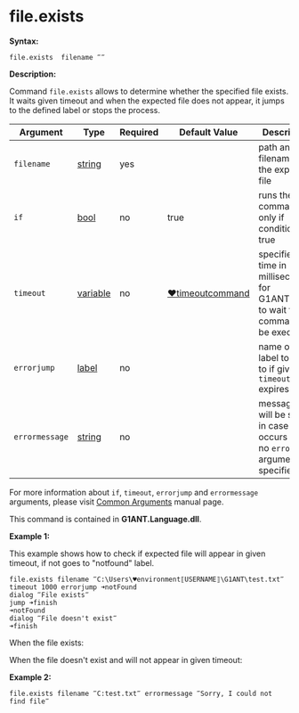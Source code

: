 # file.exists

**Syntax:**

```G1ANT
file.exists  filename ‴‴  
```

**Description:**

Command `file.exists` allows to determine whether the specified file exists. It waits given timeout and when the expected file does not appear, it jumps to the defined label or stops the process.

| Argument | Type | Required | Default Value | Description |
| -------- | ---- | -------- | ------------- | ----------- |
|`filename`| [string](https://github.com/G1ANT-Robot/G1ANT.Manual/blob/master/G1ANT-Language/Structures/string.md) | yes |  | path and filename of the expected file |
|`if`| [bool](https://github.com/G1ANT-Robot/G1ANT.Manual/blob/master/G1ANT-Language/Structures/bool.md) | no | true | runs the command only if condition is true |
|`timeout`| [variable](https://github.com/G1ANT-Robot/G1ANT.Manual/blob/master/G1ANT-Language/Special-Characters/variable.md) | no | [♥timeoutcommand](https://github.com/G1ANT-Robot/G1ANT.Manual/blob/master/G1ANT-Language/Variables/Special-Variables.md)  | specifies time in milliseconds for G1ANT.Robot to wait for the command to be executed |
|`errorjump` | [label](https://github.com/G1ANT-Robot/G1ANT.Manual/blob/master/G1ANT-Language/Structures/label.md) | no | | name of the label to jump to if given `timeout` expires |
|`errormessage`| [string](https://github.com/G1ANT-Robot/G1ANT.Manual/blob/master/G1ANT-Language/Structures/string.md) | no |  | message that will be shown in case error occurs and no `errorjump` argument is specified |

For more information about `if`, `timeout`, `errorjump` and `errormessage` arguments, please visit [Common Arguments](https://github.com/G1ANT-Robot/G1ANT.Manual/blob/master/G1ANT-Language/Common-Arguments.md)  manual page.

This command is contained in **G1ANT.Language.dll**.

**Example 1:**

This example shows how to check if expected file will appear in given timeout, if not goes to "notfound" label.

```G1ANT
file.exists filename ‴C:\Users\♥environment⟦USERNAME⟧\G1ANT\test.txt‴ timeout 1000 errorjump ➜notFound
dialog ‴File exists‴
jump ➜finish
➜notFound
dialog ‴File doesn't exist‴
➜finish 
```

When the file exists:
 
 

When the file doesn't exist and will not appear in given timeout:
 
 

**Example 2:**

```G1ANT
file.exists filename ‴C:test.txt‴ errormessage ‴Sorry, I could not find file‴
```
